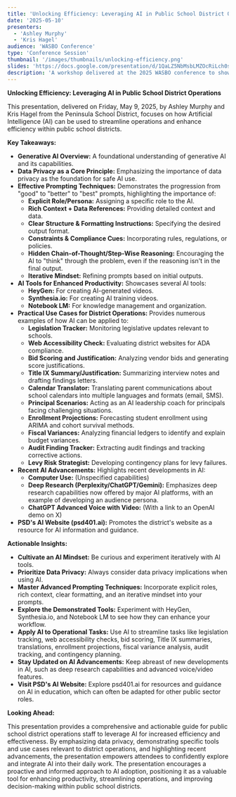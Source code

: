```yaml
---
title: 'Unlocking Efficiency: Leveraging AI in Public School District Operations'
date: '2025-05-10'
presenters:
  - 'Ashley Murphy'
  - 'Kris Hagel'
audience: 'WASBO Conference'
type: 'Conference Session'
thumbnail: '/images/thumbnails/unlocking-efficiency.png'
slides: 'https://docs.google.com/presentation/d/1QaLZ5NbMsbLMZOcRiLch0sB8ubfJSg2ZJm_uP0OWZvY/embed'
description: 'A workshop delivered at the 2025 WASBO conference to showcase areas business officials can use AI in their workday'
---
```


**Unlocking Efficiency: Leveraging AI in Public School District Operations**

This presentation, delivered on Friday, May 9, 2025, by Ashley Murphy and Kris Hagel from the Peninsula School District, focuses on how Artificial Intelligence (AI) can be used to streamline operations and enhance efficiency within public school districts.

**Key Takeaways:**

- **Generative AI Overview:** A foundational understanding of generative AI and its capabilities.
- **Data Privacy as a Core Principle:** Emphasizing the importance of data privacy as the foundation for safe AI use.
- **Effective Prompting Techniques:** Demonstrates the progression from "good" to "better" to "best" prompts, highlighting the importance of:
  - **Explicit Role/Persona:** Assigning a specific role to the AI.
  - **Rich Context + Data References:** Providing detailed context and data.
  - **Clear Structure & Formatting Instructions:** Specifying the desired output format.
  - **Constraints & Compliance Cues:** Incorporating rules, regulations, or policies.
  - **Hidden Chain-of-Thought/Step-Wise Reasoning:** Encouraging the AI to "think" through the problem, even if the reasoning isn't in the final output.
  - **Iterative Mindset:** Refining prompts based on initial outputs.
- **AI Tools for Enhanced Productivity:** Showcases several AI tools:
  - **HeyGen:** For creating AI-generated videos.
  - **Synthesia.io:** For creating AI training videos.
  - **Notebook LM:** For knowledge management and organization.
- **Practical Use Cases for District Operations:** Provides numerous examples of how AI can be applied to:
  - **Legislation Tracker:** Monitoring legislative updates relevant to schools.
  - **Web Accessibility Check:** Evaluating district websites for ADA compliance.
  - **Bid Scoring and Justification:** Analyzing vendor bids and generating score justifications.
  - **Title IX Summary/Justification:** Summarizing interview notes and drafting findings letters.
  - **Calendar Translator:** Translating parent communications about school calendars into multiple languages and formats (email, SMS).
  - **Principal Scenarios:** Acting as an AI leadership coach for principals facing challenging situations.
  - **Enrollment Projections:** Forecasting student enrollment using ARIMA and cohort survival methods.
  - **Fiscal Variances:** Analyzing financial ledgers to identify and explain budget variances.
  - **Audit Finding Tracker:** Extracting audit findings and tracking corrective actions.
  - **Levy Risk Strategist:** Developing contingency plans for levy failures.
- **Recent AI Advancements:** Highlights recent developments in AI:
  - **Computer Use:** (Unspecified capabilities)
  - **Deep Research (Perplexity/ChatGPT/Gemini):** Emphasizes deep research capabilities now offered by major AI platforms, with an example of developing an audience persona.
  - **ChatGPT Advanced Voice with Video:** (With a link to an OpenAI demo on X)
- **PSD's AI Website (psd401.ai):** Promotes the district's website as a resource for AI information and guidance.

**Actionable Insights:**

- **Cultivate an AI Mindset:** Be curious and experiment iteratively with AI tools.
- **Prioritize Data Privacy:** Always consider data privacy implications when using AI.
- **Master Advanced Prompting Techniques:** Incorporate explicit roles, rich context, clear formatting, and an iterative mindset into your prompts.
- **Explore the Demonstrated Tools:** Experiment with HeyGen, Synthesia.io, and Notebook LM to see how they can enhance your workflow.
- **Apply AI to Operational Tasks:** Use AI to streamline tasks like legislation tracking, web accessibility checks, bid scoring, Title IX summaries, translations, enrollment projections, fiscal variance analysis, audit tracking, and contingency planning.
- **Stay Updated on AI Advancements:** Keep abreast of new developments in AI, such as deep research capabilities and advanced voice/video features.
- **Visit PSD's AI Website:** Explore psd401.ai for resources and guidance on AI in education, which can often be adapted for other public sector roles.

**Looking Ahead:**

This presentation provides a comprehensive and actionable guide for public school district operations staff to leverage AI for increased efficiency and effectiveness. By emphasizing data privacy, demonstrating specific tools and use cases relevant to district operations, and highlighting recent advancements, the presentation empowers attendees to confidently explore and integrate AI into their daily work. The presentation encourages a proactive and informed approach to AI adoption, positioning it as a valuable tool for enhancing productivity, streamlining operations, and improving decision-making within public school districts.
